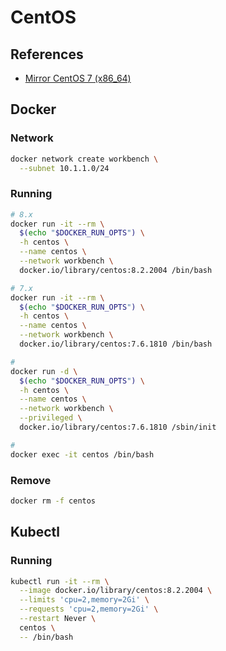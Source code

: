 # CentOS

## References

- [Mirror CentOS 7 (x86_64)](http://mirror.centos.org/centos/7/os/x86_64/Packages/)

## Docker

### Network

```sh
docker network create workbench \
  --subnet 10.1.1.0/24
```

### Running

```sh
# 8.x
docker run -it --rm \
  $(echo "$DOCKER_RUN_OPTS") \
  -h centos \
  --name centos \
  --network workbench \
  docker.io/library/centos:8.2.2004 /bin/bash

# 7.x
docker run -it --rm \
  $(echo "$DOCKER_RUN_OPTS") \
  -h centos \
  --name centos \
  --network workbench \
  docker.io/library/centos:7.6.1810 /bin/bash

#
docker run -d \
  $(echo "$DOCKER_RUN_OPTS") \
  -h centos \
  --name centos \
  --network workbench \
  --privileged \
  docker.io/library/centos:7.6.1810 /sbin/init
```

```sh
#
docker exec -it centos /bin/bash
```

### Remove

```sh
docker rm -f centos
```

## Kubectl

### Running

```sh
kubectl run -it --rm \
  --image docker.io/library/centos:8.2.2004 \
  --limits 'cpu=2,memory=2Gi' \
  --requests 'cpu=2,memory=2Gi' \
  --restart Never \
  centos \
  -- /bin/bash
```
